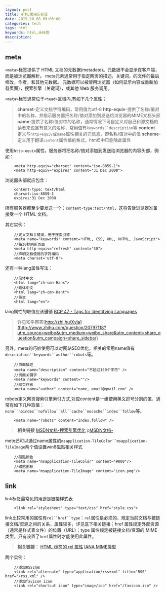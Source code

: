 ```yaml
---
layout: post
title: HTML常用头标签
date: 2015-10-08 09:00:00
categories: tech
tags: html
keywords: html,头标签
description:
---
```


## meta

`<meta>`标签提供了 HTML 文档的元数据(metadate)。元数据不会显示在客户端，而是被浏览器解析。
meta元素通常用于指定网页的描述，关键词，的文件的最后修改，作者，和其他元数据。
元数据可以被使用浏览器（如何显示内容或重新加载页面），搜索引擎（关键词），或其他 Web 服务调用。

`<meta>`标签通常位于`<head>`区域内,有如下几个属性；

>__charset__-定义文档字符编码，常用值为utf-8
>__http-equiv__-提供了名称/值对中的名称，并指示服务器把名称/值对添加到发送给浏览器的MIME文档头部
>__name__-提供了名称/值对中的名称，通常情况下可自定义对自己和源文档的读者来说富有意义的名称，常用值有`keywords``description`等
>__content__-定义与`http+equiv`或`name`属性相关的元信息，即名称/值对中的值
>__scheme__-定义用于翻译`content`属性值的格式，html5中已删除此属性

<!-- more -->

使用`http-equiv`属性，服务器将把名称/值对添加到发送给浏览器的内容头部，例如：

		<meta http-equiv="charset" content="iso-8859-1">
		<meta http-equiv="expires" content="31 Dec 2008">

浏览器头部就应包含：

		content-type: text/html
		charset:iso-8859-1
		expires:31 Dec 2008

所有服务器都至少要发送一个：`content-type:text/html`，这将告诉浏览器准备接受一个 HTML 文档。


其它实例：

		//定义文档关键词，用于搜索引擎
		<meta name="keywords" content="HTML, CSS, XML, XHTML, JavaScript">
		//每30秒刷新页面
		<meta http-equiv="refresh" content="30">
		//声明文档使用的字符编码
		<meta charset='utf-8'>

还有一种lang属性写法：

		//简体中文
		<html lang="zh-cmn-Hans">
		//繁体中文
		<html lang="zh-cmn-Hant">
		//英文
		<html lang="en">

lang属性的取值应该遵循 [BCP 47 - Tags for Identifying Languages](http://tools.ietf.org/html/bcp47)

>详见知乎回答[http://zhi.hu/XyIa](http://www.zhihu.com/question/20797118?utm_source=weibo&utm_medium=weibo_share&utm_content=share_question&utm_campaign=share_sidebar)

另外，meta的巧妙使用可以对网站SEO优化，相关的常用name值有`description``keywords``author``robots`等。

		//页面描述
		<meta name="description" content="不超过150个字符" />
		//页面关键字
		<meta name="keywords" content=""/>
		//网页作者
		<meta name="author" content="name, email@gmail.com" />

robots定义网页搜索引擎索引方式,对应content是一组使用英文逗号分割的值，通常有如下几种取值：`none``noindex``nofollow``all``cache``nocache``index``follow`等。

		<meta name="robots" content="index,follow" />

>__相关链接__
>[MSDN文档-搜索引擎优化](https://msdn.microsoft.com/zh-cn/library/ff723998(v=expression.40).aspx)
>p[MSDN文档-<meta name="robots">](https://msdn.microsoft.com/zh-cn/library/ff724037(v=expression.40).aspx)

mete还可以通过name属性的`msapplication-TileColor``msapplication-TileImage`两个值设置win8磁贴相关样式

		//磁贴颜色
		<meta name="msapplication-TileColor" content="#000"/>
		//磁贴图标
		<meta name="msapplication-TileImage" content="icon.png"/>

## link

link标签最常见的用途是链接样式表

		<link rel="stylesheet" type="text/css" href="style.css">

link比较常用的属性有`rel``href``type`：`rel`属性是必须的，规定当前文档与被链接文档/资源之间的关系，属性较多，详见底下相关链接；href 属性规定外部资源（通常是样式表文件）的位置（URL）；type 属性规定被链接文档/资源的 MIME 类型，只有设置了`href`属性时才能使用此属性。



>__相关链接：__
>[HTML <link> 标签的 rel 属性](http://www.w3school.com.cn/tags/att_link_rel.asp)
>[IANA MIME类型](http://www.iana.org/assignments/media-types/media-types.xhtml)

两个实例：

		//添加RSS订阅
		<link rel="alternate" type="application/rss+xml" title="RSS" href="/rss.xml" />
		//添加favicon icon
		<link rel="shortcut icon" type="image/ico" href="/favicon.ico" />
